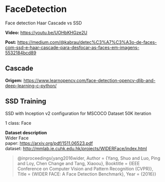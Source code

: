 # FaceDetection
Face detection Haar Cascade vs SSD

**Video:**
https://youtu.be/UOHbKHGze2U

**Post:**
https://medium.com/@kabrau/detec%C3%A7%C3%A3o-de-faces-com-ssd-e-haar-cascade-para-desfocar-as-faces-em-imagens-5532184bcd89

## Cascade 
**Origem:**
https://www.learnopencv.com/face-detection-opencv-dlib-and-deep-learning-c-python/


## SSD Training
SSD with Inception v2 configuration for MSCOCO Dataset
50K iteration

1 class: Face

**Dataset description**   
Wider Face  
paper: https://arxiv.org/pdf/1511.06523.pdf  
dataset: http://mmlab.ie.cuhk.edu.hk/projects/WIDERFace/index.html  

> @inproceedings{yang2016wider,
> Author = {Yang, Shuo and Luo, Ping and Loy, Chen Change and Tang, Xiaoou},
> Booktitle = {IEEE Conference on Computer Vision and Pattern Recognition (CVPR)},
> Title = {WIDER FACE: A Face Detection Benchmark},
> Year = {2016}}
